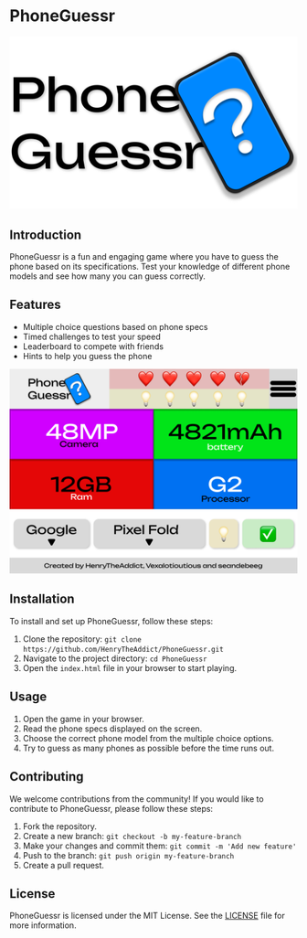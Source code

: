 # PhoneGuessr

![PhoneGuessr Logo](assets/logos/fulllogo.png)

## Introduction
PhoneGuessr is a fun and engaging game where you have to guess the phone based on its specifications. Test your knowledge of different phone models and see how many you can guess correctly.

## Features
- Multiple choice questions based on phone specs
- Timed challenges to test your speed
- Leaderboard to compete with friends
- Hints to help you guess the phone

![PhoneGuessr Logo](assets/soontobe.png)
## Installation
To install and set up PhoneGuessr, follow these steps:
1. Clone the repository: `git clone https://github.com/HenryTheAddict/PhoneGuessr.git`
2. Navigate to the project directory: `cd PhoneGuessr`
3. Open the `index.html` file in your browser to start playing.

## Usage
1. Open the game in your browser.
2. Read the phone specs displayed on the screen.
3. Choose the correct phone model from the multiple choice options.
4. Try to guess as many phones as possible before the time runs out.

## Contributing
We welcome contributions from the community! If you would like to contribute to PhoneGuessr, please follow these steps:
1. Fork the repository.
2. Create a new branch: `git checkout -b my-feature-branch`
3. Make your changes and commit them: `git commit -m 'Add new feature'`
4. Push to the branch: `git push origin my-feature-branch`
5. Create a pull request.

## License
PhoneGuessr is licensed under the MIT License. See the [LICENSE](LICENSE) file for more information.
